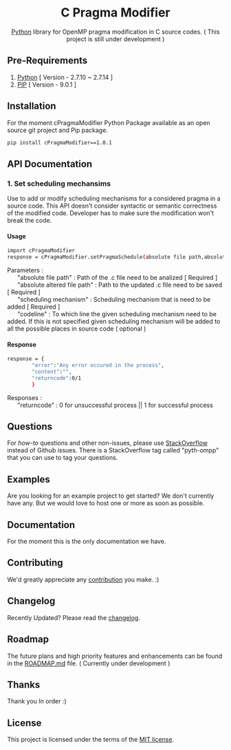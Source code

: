

<h1 align="center">C Pragma Modifier</h1>

<div align="center">

[Python](https://www.python.org/) library for OpenMP pragma modification in C source codes. ( This project is still under development )


</div>

## Pre-Requirements

1. [Python](https://www.python.org/) [ Version - 2.7.10 ~ 2.7.14 ]
2. [PIP](https://pypi.python.org/pypi/pip) [ Version - 9.0.1 ]


## Installation

For the moment cPragmaModifier Python Package available as an open source git project and Pip package.


```sh
pip install cPragmaModifier==1.0.1
```


## API Documentation

### 1. Set scheduling mechansims

Use to add or modify scheduling mechanisms for a considered pragma in a source code. This API doesn't consider syntactic or semantic correctness of the modified code. Developer has to make sure the modification won't break the code.
 #### Usage
```sh
import cPragmaModifier
response = cPragmaModifier.setPragmaSchedule(absolute file path,absolute altered file path,scheduling mechanism, [codeline])
```
Parameters :<br />
&nbsp;&nbsp;&nbsp;&nbsp;&nbsp;&nbsp;"absolute file path" : Path of the .c file need to be analized [ Required ]<br/>
&nbsp;&nbsp;&nbsp;&nbsp;&nbsp;&nbsp;"absolute altered file path" : Path to the updated .c file need to be saved [ Required ]<br/>
&nbsp;&nbsp;&nbsp;&nbsp;&nbsp;&nbsp;"scheduling mechanism" : Scheduling mechanism that is need to be added [ Required ]<br/>
&nbsp;&nbsp;&nbsp;&nbsp;&nbsp;&nbsp;"codeline" : To which line the given scheduling mechanism need to be added. If this is not specified given scheduling mechanism will be added to all the possible places in source code ( optional )


 #### Response
```sh
response = {
        "error":"Any error occured in the process",
        "content":"",
        "returncode":0/1
        }
```
Responses :<br />
&nbsp;&nbsp;&nbsp;&nbsp;&nbsp;&nbsp;"returncode" : 0 for unsuccessful process || 1 for successful process

## Questions

For *how-to* questions and other non-issues,
please use [StackOverflow](http://stackoverflow.com/questions/tagged/pyth-ompp) instead of Github issues.
There is a StackOverflow tag called "pyth-ompp" that you can use to tag your questions.

## Examples

Are you looking for an example project to get started? We don't currently have any. But we would love to host one or  more as soon as possible.

## Documentation

For the moment this is the only documentation we have.

## Contributing

We'd greatly appreciate any [contribution](/CONTRIBUTING.md) you make. :)

## Changelog

Recently Updated?
Please read the [changelog](https://github.com/PasinduSenanayake/Rigel-FYP/releases).

## Roadmap

The future plans and high priority features and enhancements can be found in the [ROADMAP.md]() file. ( Currently under development )

## Thanks

Thank you In order :)
## License

This project is licensed under the terms of the
[MIT license](/LICENSE).
